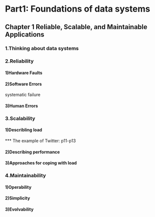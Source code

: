 # Part1: Foundations of data systems 
## Chapter 1 Reliable, Scalable, and Maintainable Applications
### 1.Thinking about data systems

### 2.Reliability
#### 1)Hardware Faults
#### 2)Software Errors
systematic failure
#### 3)Human Errors

### 3.Scalability
#### 1)Describling load
*** The example of Twitter: p11-p13
#### 2)Describing performance
#### 3)Approaches for coping with load

### 4.Maintainability
#### 1)Operability
#### 2)Simplicity
#### 3)Evolvability

